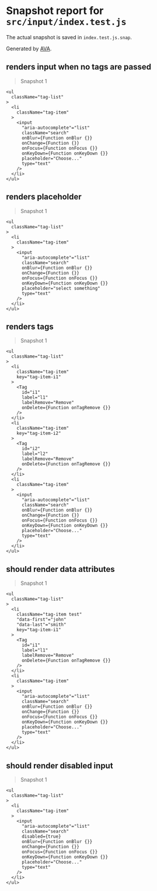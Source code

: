 # Snapshot report for `src/input/index.test.js`

The actual snapshot is saved in `index.test.js.snap`.

Generated by [AVA](https://ava.li).

## renders input when no tags are passed

> Snapshot 1

    <ul
      className="tag-list"
    >
      <li
        className="tag-item"
      >
        <input
          "aria-autocomplete"="list"
          className="search"
          onBlur={Function onBlur {}}
          onChange={Function {}}
          onFocus={Function onFocus {}}
          onKeyDown={Function onKeyDown {}}
          placeholder="Choose..."
          type="text"
        />
      </li>
    </ul>

## renders placeholder

> Snapshot 1

    <ul
      className="tag-list"
    >
      <li
        className="tag-item"
      >
        <input
          "aria-autocomplete"="list"
          className="search"
          onBlur={Function onBlur {}}
          onChange={Function {}}
          onFocus={Function onFocus {}}
          onKeyDown={Function onKeyDown {}}
          placeholder="select something"
          type="text"
        />
      </li>
    </ul>

## renders tags

> Snapshot 1

    <ul
      className="tag-list"
    >
      <li
        className="tag-item"
        key="tag-item-i1"
      >
        <Tag
          id="i1"
          label="l1"
          labelRemove="Remove"
          onDelete={Function onTagRemove {}}
        />
      </li>
      <li
        className="tag-item"
        key="tag-item-i2"
      >
        <Tag
          id="i2"
          label="l2"
          labelRemove="Remove"
          onDelete={Function onTagRemove {}}
        />
      </li>
      <li
        className="tag-item"
      >
        <input
          "aria-autocomplete"="list"
          className="search"
          onBlur={Function onBlur {}}
          onChange={Function {}}
          onFocus={Function onFocus {}}
          onKeyDown={Function onKeyDown {}}
          placeholder="Choose..."
          type="text"
        />
      </li>
    </ul>

## should render data attributes

> Snapshot 1

    <ul
      className="tag-list"
    >
      <li
        className="tag-item test"
        "data-first"="john"
        "data-last"="smith"
        key="tag-item-i1"
      >
        <Tag
          id="i1"
          label="l1"
          labelRemove="Remove"
          onDelete={Function onTagRemove {}}
        />
      </li>
      <li
        className="tag-item"
      >
        <input
          "aria-autocomplete"="list"
          className="search"
          onBlur={Function onBlur {}}
          onChange={Function {}}
          onFocus={Function onFocus {}}
          onKeyDown={Function onKeyDown {}}
          placeholder="Choose..."
          type="text"
        />
      </li>
    </ul>

## should render disabled input

> Snapshot 1

    <ul
      className="tag-list"
    >
      <li
        className="tag-item"
      >
        <input
          "aria-autocomplete"="list"
          className="search"
          disabled={true}
          onBlur={Function onBlur {}}
          onChange={Function {}}
          onFocus={Function onFocus {}}
          onKeyDown={Function onKeyDown {}}
          placeholder="Choose..."
          type="text"
        />
      </li>
    </ul>
